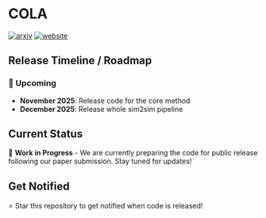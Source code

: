 # COLA

[![arxiv](https://img.shields.io/badge/arXiv?logo=arxiv)](https://arxiv.org/)
[![website](https://img.shields.io/badge/Project-0065D3?logo=rocket&logoColor=white)](https://yushi-du.github.io/COLA/)

## Release Timeline / Roadmap

### 📅 Upcoming
- **November 2025**: Release code for the core method
- **December 2025**: Release whole sim2sim pipeline

## Current Status
🚧 **Work in Progress** - We are currently preparing the code for public release following our paper submission. Stay tuned for updates!

## Get Notified
⭐ Star this repository to get notified when code is released!
